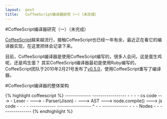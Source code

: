 ```yaml
---
layout:  post
title:   CoffeeScript编译器研究（一）（未完成）
---
```


#CoffeeScript编译器研究（一）（未完成）

[CoffeeScript](http://coffeescript.org/)越来越流行，接触CoffeeScript也已经一年有余，最近正在看它的编译器实现，在这里把体会记录下来。

目前，CoffeeScript编译器是使用CoffeeScript编写的，很多人会问，这是蛋生鸡呢，还是鸡生蛋？ 
其实CoffeeScript编译器最初是使用Ruby编写的，CoffeeScript团队于2010年2月21号发布了[v0.5.0](http://coffeescript.org/#changelog)，使用CoffeeScript重写了编译器。

#CoffeeScript编译器的整体架构

{% highlight coffeescript %}
                  -------------       -----------------
                  -           -       -               -
    cs code --->  -   Lexer   - --->  - Parser(Jison) - ---> AST ---> node.compile() ---> js code
                  -           -       -               -
                  -------------       -----------------
                                              ^
                                              -
                                              -
                                        -------------
                                        -           -
                                        -   Nodes   -
                                        -           -
                                        -------------
{% endhighlight %}
